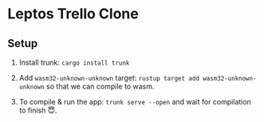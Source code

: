 # Leptos Trello Clone

## Setup

1. Install trunk: `cargo install trunk`

2. Add `wasm32-unknown-unknown` target: `rustup target add wasm32-unknown-unknown` so that we can compile to wasm.

3. To compile & run the app: `trunk serve --open` and wait for compilation to finish 😇.
